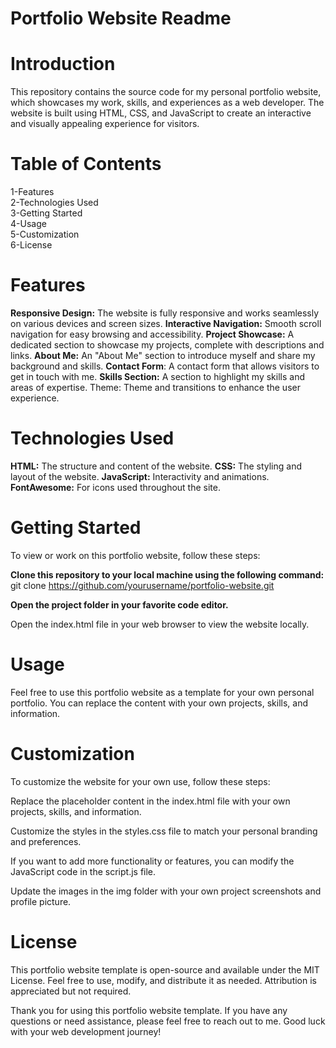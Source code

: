 # Portfolio Website Readme

# Introduction
This repository contains the source code for my personal portfolio website, which showcases my work, skills, and experiences as a web developer. The website is built using HTML, CSS, and JavaScript to create an interactive and visually appealing experience for visitors.

# Table of Contents
1-Features <br/>
2-Technologies Used <br/>
3-Getting Started <br/>
4-Usage <br/>
5-Customization <br/>
6-License

# Features
**Responsive Design:** The website is fully responsive and works seamlessly on various devices and screen sizes.
**Interactive Navigation:** Smooth scroll navigation for easy browsing and accessibility.
**Project Showcase:** A dedicated section to showcase my projects, complete with descriptions and links.
**About Me:** An "About Me" section to introduce myself and share my background and skills.
**Contact Form**: A contact form that allows visitors to get in touch with me.
**Skills Section:** A section to highlight my skills and areas of expertise.
Theme: Theme and transitions to enhance the user experience.

# Technologies Used
**HTML:** The structure and content of the website.
**CSS:** The styling and layout of the website.
**JavaScript:** Interactivity and animations.
**FontAwesome:** For icons used throughout the site.

# Getting Started
To view or work on this portfolio website, follow these steps:

**Clone this repository to your local machine using the following command:** git clone https://github.com/yourusername/portfolio-website.git

**Open the project folder in your favorite code editor.**

Open the index.html file in your web browser to view the website locally.

# Usage
Feel free to use this portfolio website as a template for your own personal portfolio. You can replace the content with your own projects, skills, and information.

# Customization
To customize the website for your own use, follow these steps:

Replace the placeholder content in the index.html file with your own projects, skills, and information.

Customize the styles in the styles.css file to match your personal branding and preferences.

If you want to add more functionality or features, you can modify the JavaScript code in the script.js file.

Update the images in the img folder with your own project screenshots and profile picture.

# License
This portfolio website template is open-source and available under the MIT License. Feel free to use, modify, and distribute it as needed. Attribution is appreciated but not required.

Thank you for using this portfolio website template. If you have any questions or need assistance, please feel free to reach out to me. Good luck with your web development journey!


